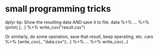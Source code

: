 # small programming tricks
dplyr tip: Show the resulting data AND save it to file.
data %>% ... %>% {print(.); .} %>% write_csv("result.csv")

Or similarly, do some operation, save that result, keep operating, etc.
cars %>% {write_csv(., "data.csv"); .} %>% ... %>% write_csv(...)
